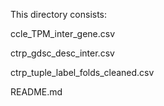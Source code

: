 This directory consists:

ccle_TPM_inter_gene.csv

ctrp_gdsc_desc_inter.csv

ctrp_tuple_label_folds_cleaned.csv

README.md
